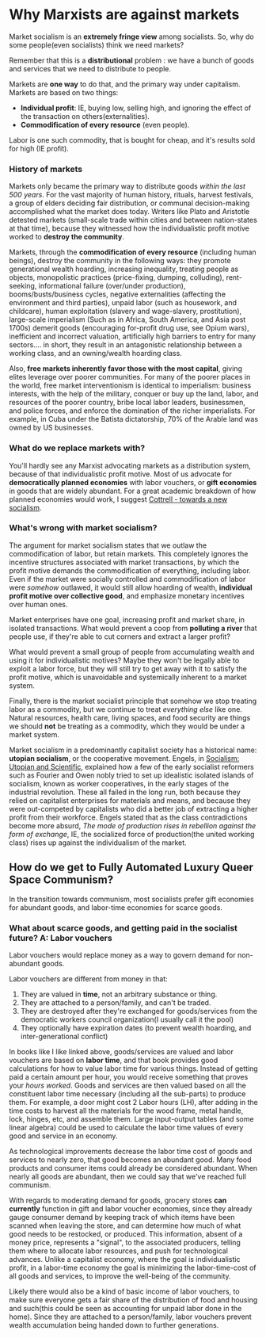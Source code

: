 # Why Marxists are against markets

Market socialism is an **extremely fringe view** among socialists. So, why do some people(even socialists) think we need markets?

Remember that this is a **distributional** problem : we have a bunch of goods and services that we need to distribute to people.

Markets are **one way** to do that, and the primary way under capitalism. Markets are based on two things: 

* **Individual profit**: IE, buying low, selling high, and ignoring the effect of the transaction on others(externalities).
* **Commodification of every resource** (even people). 

Labor is one such commodity, that is bought for cheap, and it's results sold for high (IE profit). 

### History of markets 

Markets only became the primary way to distribute goods *within the last 500 years*. For the vast majority of human history, rituals, harvest festivals, a group of elders deciding fair distribution, or communal decision-making accomplished what the market does today. Writers like Plato and Aristotle detested markets (small-scale trade within cities and between nation-states at that time), because they witnessed how the individualistic profit motive worked to **destroy the community**. 

Markets, through the **commodification of every resource** (including human beings), destroy the community in the following ways: they promote generational wealth hoarding, increasing inequality, treating people as objects, monopolistic practices (price-fixing, dumping, colluding), rent-seeking, informational failure (over/under production), booms/busts/business cycles, negative externalities (affecting the environment and third parties), unpaid labor (such as housework, and childcare), human exploitation (slavery and wage-slavery, prostitution), large-scale imperialism (Such as in Africa, South America, and Asia post 1700s) demerit goods (encouraging for-profit drug use, see Opium wars), inefficient and incorrect valuation, artificially high barriers to entry for many sectors.... in short, they result in an antagonistic relationship between a working class, and an owning/wealth hoarding class.

Also, **free markets inherently favor those with the most capital**, giving elites leverage over poorer communities. For many of the poorer places in the world, free market interventionism is identical to imperialism: business interests, with the help of the military, conquer or buy up the land, labor, and resources of the poorer country, bribe local labor leaders, businessmen, and police forces, and enforce the domination of the richer imperialists. For example, in Cuba under the Batista dictatorship, 70% of the Arable land was owned by US businesses. 

### What do we replace markets with?

You'll hardly see any Marxist advocating markets as a distribution system, because of that individualistic profit motive. Most of us advocate for **democratically planned economies** with labor vouchers, or **gift economies** in goods that are widely abundant. For a great academic breakdown of how planned economies would work, I suggest [Cottrell -  towards a new socialism](http://ricardo.ecn.wfu.edu/~cottrell/socialism_book/new_socialism.pdf).

### What's wrong with market socialism?

The argument for market socialism states that we outlaw the commodification of labor, but retain markets. This completely ignores the incentive structures associated with market transactions, by which the profit motive demands the  commodification of everything, including labor. Even if the market were socially controlled and commodification of labor were *somehow* outlawed, it would still allow hoarding of wealth, **individual profit motive over collective good**, and emphasize monetary incentives over human ones. 

Market enterprises have one goal, increasing profit and market share, in isolated transactions. What would prevent a coop from **polluting a river** that people use, if they're able to cut corners and extract a larger profit?

What would prevent a small group of people from accumulating wealth and using it for individualistic motives? Maybe they won't be legally able to exploit a labor force, but they will still try to get away with it to satisfy the profit motive, which is unavoidable and systemically inherent to a market system. 

Finally, there is the market socialist principle that somehow we stop treating labor as a commodity, but we continue to treat *everything else* like one. Natural resources, health care, living spaces, and food security are things we should **not** be treating as a commodity, which they would be under a market system.

Market socialism in a predominantly capitalist society has a historical name: **utopian socialism**, or the cooperative movement. Engels, in [Socialism: Utopian and Scientific](https://www.marxists.org/archive/marx/works/1880/soc-utop/index.htm), explained how a few of the early socialist reformers such as Fourier and Owen nobly tried to set up idealistic isolated islands of socialism, known as worker cooperatives, in the early stages of the industrial revolution. These all failed in the long run, both because they relied on capitalist enterprises for materials and means, and because they were out-competed by capitalists who did a better job of extracting a higher profit from their workforce. Engels stated that as the class contradictions become more absurd, *The mode of production rises in rebellion against the form of exchange*, IE, the socialized force of production(the united working class) rises up against the individualism of the market. 

## How do we get to Fully Automated Luxury Queer Space Communism?

In the transition towards communism, most socialists prefer gift economies for abundant goods, and labor-time economies for scarce goods. 

### What about scarce goods, and getting paid in the socialist future? A: Labor vouchers

Labor vouchers would replace money as a way to govern demand for non-abundant goods.

Labor vouchers are different from money in that:

1. They are valued in **time**, not an arbitrary substance or thing. 
2. They are attached to a person/family, and can't be traded.
3. They are destroyed after they're exchanged for goods/services from the democratic workers council organization(I usually call it the pool)
4. They optionally have expiration dates (to prevent wealth hoarding, and inter-generational conflict)

In books like I like linked above, goods/services are valued and labor vouchers are based on **labor time**, and that book provides good calculations for how to value labor time for various things. Instead of getting paid a certain amount per hour, you would receive something that proves your *hours worked*. Goods and services are then valued based on all the constituent labor time necessary (including all the sub-parts) to produce them. For example, a door might cost 2 Labor hours (LH), after adding in the time costs to harvest all the materials for the wood frame, metal handle, lock, hinges, etc, and assemble them. Large input-output tables (and some linear algebra) could be used to calculate the labor time values  of every good and service in an economy. 

As technological improvements decrease the labor time cost of goods and services to nearly zero, that good becomes an abundant good. Many food products and consumer items could already be considered abundant. When nearly all goods are abundant, then we could say that we've reached full communism. 

With regards to moderating demand for goods, grocery stores **can currently** function in gift and labor voucher economies, since they already gauge consumer demand by keeping track of which items have been scanned when leaving the store, and can determine how much of what good needs to be restocked, or produced. This information, absent of a money price, represents a "signal", to the associated producers, telling them where to allocate labor resources, and push for technological advances. Unlike a capitalist economy, where the goal is individualistic profit, in a labor-time economy the goal is minimizing the labor-time-cost of all goods and services, to improve the well-being of the community. 

Likely there would also be a kind of basic income of labor vouchers, to make sure everyone gets a fair share of the distribution of food and housing and such(this could be seen as accounting for unpaid labor done in the home).  Since they are attached to a person/family, labor vouchers prevent wealth accumulation being handed down to further generations.

